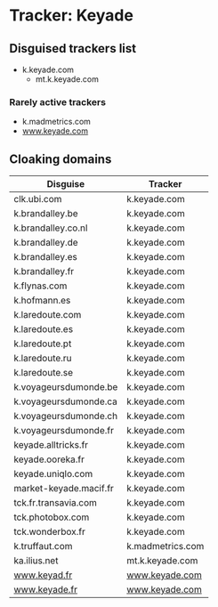 # Tracker: Keyade

## Disguised trackers list

* k.keyade.com
    * mt.k.keyade.com

### Rarely active trackers

* k.madmetrics.com
* www.keyade.com

## Cloaking domains

| Disguise | Tracker |
| ---- | ---- |
| clk.ubi.com | k.keyade.com |
| k.brandalley.be | k.keyade.com |
| k.brandalley.co.nl | k.keyade.com |
| k.brandalley.de | k.keyade.com |
| k.brandalley.es | k.keyade.com |
| k.brandalley.fr | k.keyade.com |
| k.flynas.com | k.keyade.com |
| k.hofmann.es | k.keyade.com |
| k.laredoute.com | k.keyade.com |
| k.laredoute.es | k.keyade.com |
| k.laredoute.pt | k.keyade.com |
| k.laredoute.ru | k.keyade.com |
| k.laredoute.se | k.keyade.com |
| k.voyageursdumonde.be | k.keyade.com |
| k.voyageursdumonde.ca | k.keyade.com |
| k.voyageursdumonde.ch | k.keyade.com |
| k.voyageursdumonde.fr | k.keyade.com |
| keyade.alltricks.fr | k.keyade.com |
| keyade.ooreka.fr | k.keyade.com |
| keyade.uniqlo.com | k.keyade.com |
| market-keyade.macif.fr | k.keyade.com |
| tck.fr.transavia.com | k.keyade.com |
| tck.photobox.com | k.keyade.com |
| tck.wonderbox.fr | k.keyade.com |
| k.truffaut.com | k.madmetrics.com |
| ka.ilius.net | mt.k.keyade.com |
| www.keyad.fr | www.keyade.com |
| www.keyade.fr | www.keyade.com |
